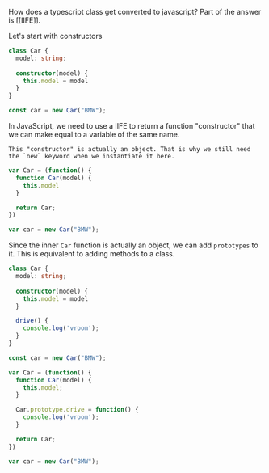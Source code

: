 How does a typescript class get converted to javascript? Part of the answer is [[IIFE]].

Let's start with constructors

```ts
class Car {
  model: string;
  
  constructor(model) {
    this.model = model
  }
}

const car = new Car("BMW");
```

In JavaScript, we need to use a IIFE to return a function "constructor" that we can make equal to a variable of the same name. 

```ad-note
This "constructor" is actually an object. That is why we still need the `new` keyword when we instantiate it here. 
```

```js
var Car = (function() {
  function Car(model) {
    this.model
  }

  return Car;
})

var car = new Car("BMW");
```

Since the inner `Car` function is actually an object, we can add `prototypes` to it. This is equivalent to adding methods to a class.

```ts
class Car {
  model: string;
  
  constructor(model) {
    this.model = model
  }

  drive() {
    console.log('vroom');
  }
}

const car = new Car("BMW");
```

```js
var Car = (function() {
  function Car(model) {
    this.model;
  }

  Car.prototype.drive = function() {
    console.log('vroom');
  }

  return Car;
})

var car = new Car("BMW");
```